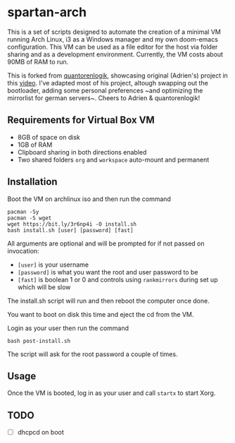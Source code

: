 # spartan-arch

This is a set of scripts designed to automate the creation of a minimal VM running Arch Linux, i3 as a Windows manager and my own doom-emacs configuration. This VM can be used as a file editor for the  host via folder sharing and as a development environment. Currently, the VM costs about 90MB of RAM to run.

This is forked from [quantorenlogik](https://github.com/quantorenlogik/spartan-arch), showcasing original (Adrien's) project in this [video](https://www.youtube.com/watch?v=RDrG-_kapaQ). I've adapted most of his project, altough swapping out the bootloader, adding some personal preferences ~and optimizing the mirrorlist for german servers~. Cheers to Adrien & quantorenlogik!

## Requirements for Virtual Box VM
- 8GB of space on disk
- 1GB of RAM
- Clipboard sharing in both directions enabled
- Two shared folders `org` and `workspace` auto-mount and permanent

## Installation
Boot the VM on archlinux iso and then run the command
```shell
pacman -Sy
pacman -S wget
wget https://bit.ly/3r6np4i -O install.sh
bash install.sh [user] [password] [fast]
```

All arguments are optional and will be prompted for if not passed on invocation:
- `[user]` is your username
- `[password]` is what you want the root and user password to be
- `[fast]` is boolean 1 or 0 and controls using `rankmirrors` during set up which will be slow

The install.sh script will run and then reboot the computer once done.

You want to boot on disk this time and eject the cd from the VM.

Login as your user then run the command
```shell
bash post-install.sh
```
The script will ask for the root password a couple of times.

## Usage
Once the VM is booted, log in as your user and call `startx` to start Xorg.

## TODO
- [ ] dhcpcd on boot
